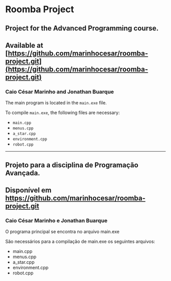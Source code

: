 # Roomba Project

## Project for the Advanced Programming course.
## Available at [https://github.com/marinhocesar/roomba-project.git](https://github.com/marinhocesar/roomba-project.git)

### Caio César Marinho and Jonathan Buarque

The main program is located in the `main.exe` file.

To compile `main.exe`, the following files are necessary:
- `main.cpp`
- `menus.cpp`
- `a_star.cpp`
- `environment.cpp`
- `robot.cpp`

---

## Projeto para a disciplina de Programação Avançada. 
## Disponível em https://github.com/marinhocesar/roomba-project.git

### Caio César Marinho e Jonathan Buarque 

O programa principal se encontra no arquivo main.exe

São necessários para a compilação de main.exe os seguintes arquivos:
- main.cpp
- menus.cpp
- a_star.cpp
- environment.cpp
- robot.cpp


